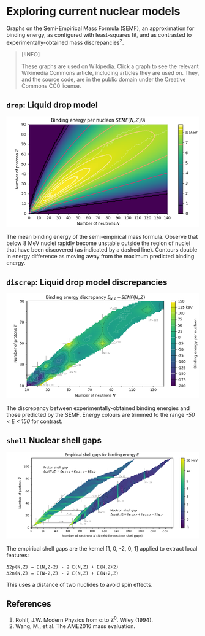 # Exploring current nuclear models

Graphs on the Semi-Empirical Mass Formula (SEMF), an approximation for binding energy, as configured with least-squares fit, and as contrasted to experimentally-obtained mass discrepancies<sup>2</sup>.

> [!INFO]
>
> These graphs are used on Wikipedia. Click a graph to see the relevant Wikimedia Commons article, including articles they are used on.
> They, and the source code, are in the public domain under the Creative Commons CC0 license.

## `drop`: Liquid drop model
<a href="https://commons.wikimedia.org/wiki/File:Semi-empirical_mass_formula.png">
  <img src="img/drop.png"/>
</a>

The mean binding energy of the semi-empirical mass formula. Observe that below 8 MeV nuclei rapidly become unstable outside the region of nuclei that have been discovered (as indicated by a dashed line). Contours double in energy difference as moving away from the maximum predicted binding energy. 

## `discrep`: Liquid drop model discrepancies
<a href="https://commons.wikimedia.org/wiki/File:Semi-empirical_mass_formula_discrepancy.png">
  <img src="img/discrep.png"/>
</a>

The discrepancy between experimentally-obtained binding energies and those predicted by the SEMF. Energy colours are trimmed to the range *-50 < E < 150* for contrast.

## `shell` Nuclear shell gaps

<a href="https://commons.wikimedia.org/wiki/File:Empirical_Shell_Gap.png">
  <img src="img/shell.png"/>
</a>

The empirical shell gaps are the kernel [1, 0, -2, 0, 1] applied to extract local features:
```
Δ2p(N,Z) = E(N,Z-2) - 2 E(N,Z) + E(N,Z+2) 
Δ2n(N,Z) = E(N-2,Z) - 2 E(N,Z) + E(N+2,Z)
```

This uses a distance of two nuclides to avoid spin effects.

## References

1. Rohlf, J.W. Modern Physics from &alpha; to Z<sup>0</sup>. Wiley (1994).
2. Wang, M., et al. The AME2016 mass evaluation.
